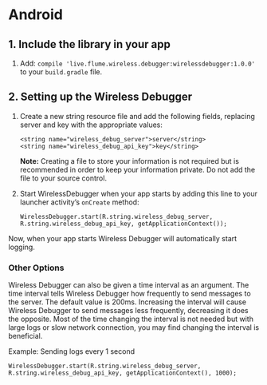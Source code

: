 # Android

## 1. Include the library in your app
1. Add: `compile 'live.flume.wireless.debugger:wirelessdebugger:1.0.0'` to your
   `build.gradle` file.

## 2. Setting up the Wireless Debugger

1. Create a new string resource file and add the following fields, replacing
   server and key with the appropriate values:

       <string name="wireless_debug_server">server</string>
       <string name="wireless_debug_api_key">key</string>

    **Note:** Creating a file to store your information is not required but is
    recommended in order to keep your information private. Do not add the file
    to your source control.

2. Start WirelessDebugger when your app starts by adding this line to your
   launcher activity’s `onCreate` method:

       WirelessDebugger.start(R.string.wireless_debug_server, R.string.wireless_debug_api_key, getApplicationContext());

Now, when your app starts Wireless Debugger will automatically start logging.

### Other Options
Wireless Debugger can also be given a time interval as an argument.  The time
interval tells Wireless Debugger how frequently to send messages to the server.
The default value is 200ms.  Increasing the interval will cause Wireless
Debugger to send messages less frequently, decreasing it does the opposite.
Most of the time changing the interval is not needed but with large logs or slow
network connection, you may find changing the interval is beneficial.

Example: Sending logs every 1 second

    WirelessDebugger.start(R.string.wireless_debug_server, R.string.wireless_debug_api_key, getApplicationContext(), 1000);
